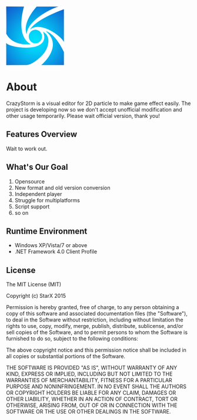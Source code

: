 ![Logo](/logo.png)
# About
CrazyStorm is a visual editor for 2D particle to make game effect easily.
The project is developing now so we don't accept unofficial modification and other usage temporarily. Please wait official version, thank you!

## Features Overview
Wait to work out.

## What's Our Goal
1. Opensource
2. New format and old version conversion
3. Independent player
4. Struggle for multiplatforms
6. Script support
6. so on

## Runtime Environment
- Windows XP/Vista/7 or above
- .NET Framework 4.0 Client Profile

## License
The MIT License (MIT)

Copyright (c) StarX 2015 

Permission is hereby granted, free of charge, to any person obtaining a copy
of this software and associated documentation files (the "Software"), to deal
in the Software without restriction, including without limitation the rights
to use, copy, modify, merge, publish, distribute, sublicense, and/or sell
copies of the Software, and to permit persons to whom the Software is
furnished to do so, subject to the following conditions:

The above copyright notice and this permission notice shall be included in all
copies or substantial portions of the Software.

THE SOFTWARE IS PROVIDED "AS IS", WITHOUT WARRANTY OF ANY KIND, EXPRESS OR
IMPLIED, INCLUDING BUT NOT LIMITED TO THE WARRANTIES OF MERCHANTABILITY,
FITNESS FOR A PARTICULAR PURPOSE AND NONINFRINGEMENT. IN NO EVENT SHALL THE
AUTHORS OR COPYRIGHT HOLDERS BE LIABLE FOR ANY CLAIM, DAMAGES OR OTHER
LIABILITY, WHETHER IN AN ACTION OF CONTRACT, TORT OR OTHERWISE, ARISING FROM,
OUT OF OR IN CONNECTION WITH THE SOFTWARE OR THE USE OR OTHER DEALINGS IN THE
SOFTWARE.
